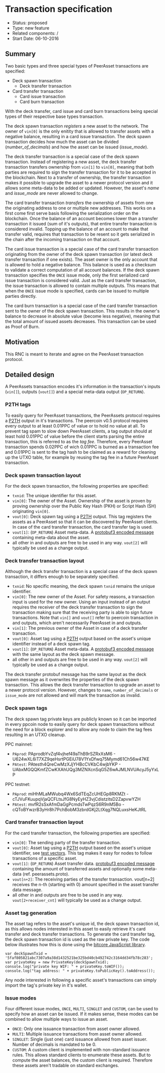 # Transaction specification

- Status: proposed
- Type: new feature
- Related components: /
- Start Date: 06-10-2016

## Summary

Two basic types and three special types of PeerAsset transactions are specified:
- Deck spawn transaction
  - Deck transfer transaction
- Card transfer transaction
  - Card issue transaction
  - Card burn transaction

With the deck transfer, card issue and card burn transactions being special types of their respective base types transaction.

The deck spawn transaction *registers* a new asset to the network. The owner of `vin[0]` is the only enitity that is allowed to transfer assets with a negative balance, resulting in a card issue transaction.
The deck spawn transaction decides how much the asset can be divided (*number_of_decimals*) and how the asset can be issued (*issue_mode*).

The deck transfer transaction is a special case of the deck spawn transaction. Instead of registering a new asset, the deck transfer transaction transfers ownership from `vin[1]` to `vin[0]`, meaning that both parties are required to sign the transfer transaction for it to be accepted in the blockchain. Next to a transfer of ownership, the transfer transaction makes it possible to upgrade the asset to a newer protocol version and it allows some meta-data to be added or updated. However, the asset's *name* and *issue_mode* are never allowed to change.

The card transfer transaction *transfers* the ownership of assets from one the originating address to one or multiple new addresses.
This works on a first come first serve basis following the serialization order on the blockchain.
Once the balance of an account becomes lower than a transfer transaction it issued (sum of it's outputs), that entire transfer transaction is considered invalid.
Topping up the balance of an account to make that transfer valid, requires that transaction to be resent so it gets serialized in the chain after the incoming transaction on that account.

The card issue transaction is a special case of the card transfer transaction originating from the owner of the deck spawn transaction (or latest deck transfer transaction if one exists).
The asset owner is the only account that is allowed to hold a negative balance.
This balance is used as a checksum to validate a correct computation of all account balances.
If the deck spawn transaction specifies the `ONCE` issue mode, only the first serialized card issue transaction is considered valid.
Just as the card transfer transaction, the issue transaction is allowed to contain multiple outputs.
This means that when the `ONCE` issue mode is specified, cards can be issued to multiple parties directly.

The card burn transaction is a special case of the card transfer transaction sent to the owner of the deck spawn transaction.
This results in the owner's balance to decrease in absolute value (become less negative), meaning that the total amount of issued assets decreases.
This transaction can be used as Proof of Burn.

## Motivation

This RNC is meant to iterate and agree on the PeerAsset transaction protocol.

## Detailed design

A PeerAssets transaction encodes it's information in the transaction's inputs (`vin[]`), outputs (`vout[]`) and a special meta-data output (`OP_RETURN`).

### P2TH tags

To easily query for PeerAsset transactions, the PeerAssets protocol requires a [P2TH][2] output in it's transactions.
The peercoin v0.5 protocol requires every output to at least 0.01PPC of value or to hold no value at all.
To prevent tag spam to slow down PeerAsset clients, a tag output should at least hold 0.01PPC of value before the client starts parsing the entire transaction, this is referred to as the *tag fee*.
Therefore, every PeerAsset transaction spends 0.02PPC of wich 0.01PPC is burned as a transaction fee and 0.01PPC is sent to the tag hash to be claimed as a reward for cleaning up the UTXO table, for example by reusing the tag fee in a future PeerAsset transaction.

### Deck spawn transaction layout

For the deck spawn transaction, the following properties are specified:
* `txnid`: The unique identifier for this asset.
* `vin[0]`: The owner of the Asset. Ownership of the asset is proven by proving ownership over the Public Key Hash (PKH) or Script Hash (SH) originating `vin[0]`.
* `vout[0]`: Deck spawn tag using a [P2TH][2] output. This tag registers the assets as a PeerAsset so that it can be discovered by PeerAsset clients. In case of the card transfer transaction, the card transfer tag is used.
* `vout[1]`: (`OP_RETURN`) Asset meta-data. A [protobuf3 encoded message][1] containing meta-data about the asset.
* all other in and outputs are free to be used in any way. `vout[2]` will typically be used as a change output.

### Deck transfer transaction layout

Although the deck transfer transaction is a special case of the deck spawn transaction, it differs enough to be separately specified.

* `txnid`: No specific meaning, the deck spawn `txnid` remains the unique identifier.
* `vin[0]`: The new owner of the Asset. For safety reasons, a transaction input is used for the new owner. Using an input instead of an output requires the receiver of the deck transfer transaction to sign the transaction making sure that the receiving party is able to sign future transactions. Note that `vin[]` and `vout[]` refer to peercoin transaction in and outputs, which aren't necessarily PeerAsset in and outputs.
* `vin[1]`: The previous owner of the Asset in case of a deck transfer transaction.
* `vout[0]`: Asset tag using a [P2TH][2] output based on the asset's unique identifier instead of a deck spawn tag.
* `vout[1]`: (`OP_RETURN`) Asset meta-data. A [protobuf3 encoded message][1] with the same layout as the deck spawn message.
* all other in and outputs are free to be used in any way. `vout[2]` will typically be used as a change output.

The deck transfer protobuf message has the same layout as the deck spawn message as it overwrites the properties of the deck spawn transaction.
This allows the deck transfer transaction to upgrade an asset to a newer protocol version.
However, changes to `name`, `number_of_decimals` or `issue_mode` are not allowed and will mark the transaction as invalid.

### Deck spawn tags

The deck spawn tag private keys are publicly known so it can be imported in every ppcoin node to easily query for deck spawn transactions without the need for a block explorer and to allow any node to claim the tag fees resulting in an UTXO cleanup.

PPC mainnet:
- `PAprod`: PAprodbYvZqf4vjhef49aThB9rSZRxXsM6 - U624wXL6iT7XZ9qeHsrtPGEiU78V1YxDfwq75Mymd61Ch56w47KE
- `PAtest`: PAtesth4QreCwMzXJjYHBcCVKbC4wjbYKP - UAbxMGQQKmfZCwKXAhUQg3MZNXcnSqG5Z6wAJMLNVUAcyJ5yYxLP

PPC testnet:
- `PAprod`: miHhMLaMWubq4Wx6SdTEqZcUHEGp8RKMZt - cTJVuFKuupqVjaQCFLtsJfG8NyEyHZ3vjCdistzitsD2ZapvwYZH
- `PAtest`: mvfR2sSxAfmDaGgPcmdsTwPqzS6R9nM5Bo - cQToBYwzrB3yHr8h7PchBobM3zbrdGKj2LtXqg7NQLuxsHeKJtRL

### Card transfer transaction layout

For the card transfer transaction, the following properties are specified:
* `vin[0]`: The sending party of the transfer transaction.
* `vout[0]`: Asset tag using a [P2TH][2] output based on the asset's unique identifier, see [test vectors][4]. This tag makes it easy for nodes to follow transactions of a specific asset.
* `vout[1]`: (`OP_RETURN`) Asset transfer data. [protobuf3 encoded message][1] containing the amount of transferred assets and optionally some meta-data (ref. peerassets.proto).
* `vout[n+2]`: The receiving parties of the transfer transaction. vout[n+2] receives the n-th (starting with 0) amount specified in the asset transfer data message.
* all other in and outputs are free to be used in any way. `vout[2+receiver_cnt]` will typically be used as a change output.

### Asset tag generation

The asset tag refers to the asset's unique id, the deck spawn transaction id, as this allows nodes interested in this asset to easily retrieve it's card transfer and deck transfer transactions.
To generate the card transfer tag, the deck spawn transaction id is used as the raw private key.
The code below illustrates how this is done using the [bitcore JavaScript library][3].

```
var deckSpawnTxid = '5faf805821abc7307a9a38d1432521be325bd40cb492742c3164dd34fb78c283';
var privateKey = new PrivateKey(deckSpawnTxid);
console.log("private key WIF: " + privateKey.toWIF());
console.log("tag address: " + privateKey.toPublicKey().toAddress());
```

Any node interested in following a specific asset's transactions can simply import the tag's private key in it's wallet.

### Issue modes

Four different issue modes, `ONCE`, `MULTI`, `SINGLET` and `CUSTOM`, can be used to specify how an asset can be issued.
If it makes sense, these modes can be combined to allow multiple ways to issue an asset.
* `ONCE`: Only one issuance transaction from asset owner allowed.
* `MULTI`: Multiple issuance transactions from asset owner allowed.
* `SINGLET`: Single (just one) card issuance allowed from asset issuer. Number of decimals is mandated to be 0.
* `CUSTOM`: A custom client is implemented with non-standard issuance rules. This allows standard clients to enumerate these assets.
But to compute the asset balances, the custom client is required.
Therefore these assets aren't tradable on standard exchanges.

<!-- References -->
[1]: 0001-peerassets-transaction-specification.proto
[2]: http://peerassets.github.io/P2TH/
[3]: https://github.com/bitpay/bitcore-lib
[4]: 0002-transaction-test-vectors.md
